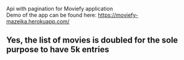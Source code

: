Api with pagination for Moviefy application \
Demo of the app can be found here: https://moviefy-mazeika.herokuapp.com/

## Yes, the list of movies is doubled for the sole purpose to have 5k entries
